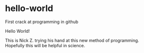 # hello-world
First crack at programming in github

Hello World! 

This is Nick Z. trying his hand at this new method of programming. Hopefully this will be helpful in science.
